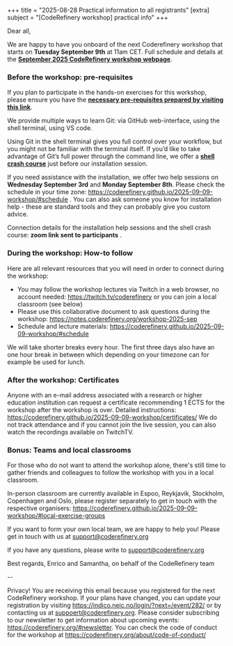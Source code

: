 +++
title = "2025-08-28 Practical information to all registrants" 
[extra] 
subject = "[CodeRefinery workshop] practical info" 
+++

Dear all,

We are happy to have you onboard of the next Coderefinery workshop that starts on **Tuesday September 9th** at 11am CET. Full schedule and details at the [**September 2025 CodeRefinery workshop webpage**](https://coderefinery.github.io/2025-09-09-workshop/
). 


### Before the workshop: pre-requisites

If you plan to participate in the hands-on exercises for this workshop, please ensure you have the [**necessary pre-requisites prepared by visiting this link**](https://coderefinery.github.io/installation/).  

We provide multiple ways to learn Git: via GitHub web-interface, using the shell terminal, using VS code.

Using Git in the shell terminal gives you full control over your workflow, but you might not be familiar with the terminal itself. If you’d like to take advantage of Git’s full power through the command line, we offer a [**shell crash course**](https://youtu.be/xbTTDLA3txI) just before our installation session.

If you need assistance with the installation, we offer two help sessions on **Wednesday September 3rd** and **Monday September 8th**. Please check the schedule in your time zone: https://coderefinery.github.io/2025-09-09-workshop/#schedule . You can also ask someone you know for installation help - these are standard tools and they can probably give you custom advice.

Connection details for the installation help sessions and the shell crash course: **zoom link sent to participants** .

### During the workshop: How-to follow

Here are all relevant resources that you will need in order to connect during the workshop:

* You may follow the workshop lectures via Twitch in a web browser, no account needed: https://twitch.tv/coderefinery  or you can join a local classroom (see below)
* Please use this collaborative document to ask questions during the workshop: https://notes.coderefinery.org/workshop-2025-sep
* Schedule and lecture materials: https://coderefinery.github.io/2025-09-09-workshop/#schedule 

We will take shorter breaks every hour. The first three days also have an one hour break in between which depending on your timezone can for example be used for lunch.

### After the workshop: Certificates

Anyone with an e-mail address associated with a research or higher education institution can request a certificate 
recommending 1 ECTS for the workshop after the workshop is over. Detailed instructions: https://coderefinery.github.io/2025-09-09-workshop/certificates/ We do not track attendance and if you cannot join the live session, you can also watch the recordings available on TwitchTV.

### Bonus: Teams and local classrooms
For those who do not want to attend the workshop alone, there's still time to gather friends and colleagues to follow the workshop with you in a local classroom. 

In-person classroom are currently available in Espoo, Reykjavik, Stockholm, Copenhagen and Oslo, please register separately to get in touch with the respective organisers: 
https://coderefinery.github.io/2025-09-09-workshop/#local-exercise-groups

If you want to form your own local team, we are happy to help you! Please get in touch with us at support@coderefinery.org


If you have any questions, please write to support@coderefinery.org 

Best regards,
Enrico and Samantha, on behalf of the CodeRefinery team

-- 

Privacy! You are receiving this email because you registered for the next CodeRefinery workshop. If your plans have changed, you can update your registration by visiting https://indico.neic.no/login/?next=/event/282/ or by contacting us at suppoert@coderefinery.org. Please consider subscribing to our newsletter to get  information about upcoming events: https://coderefinery.org/#newsletter. 
You can check the code of conduct for the workshop at https://coderefinery.org/about/code-of-conduct/
